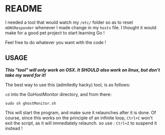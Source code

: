 # README

I needed a tool that would watch my `/etc/` folder so as to reset `mDNSResponder` whenever I made change in my `hosts` file. I thought it would make for a good pet project to start learning Go !

Feel free to do whatever you want with the code !

## USAGE

***This "tool" will only work on OSX. It SHOULD also work on linux, but don't take my word for it!***

The best way to use this (admitedly hacky) tool, is as follows:

`cd` into the GoHostMonitor directory, and from there:

`sudo sh ghostMonitor.sh`

This will start the program, and make sure it relaunches after it is done.
Of course, since this works on the principle of an infinite loop, `Ctrl+C` won't exit the script, as it will immediately relaunch. so use : `Ctrl+Z` to suspend it instead !